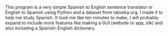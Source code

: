This program is a very simple Spanish to English sentence translator or English to Spanish using Python and a dataset from tatoeba.org. I made it to help me study Spanish. It took me like ten minutes to make, I will probably expand to include more features like making a GUI (website or app, idk) and also including a Spanish-English dictionary. 
